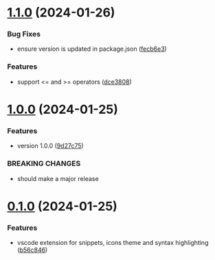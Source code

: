 # [1.1.0](https://github.com/rabraghib/darijascript/compare/v1.0.0...v1.1.0) (2024-01-26)


### Bug Fixes

* ensure version is updated in package.json ([fecb6e3](https://github.com/rabraghib/darijascript/commit/fecb6e3e1975052c5b7af62bd72e5eb4e20a002f))


### Features

* support <= and >= operators ([dce3808](https://github.com/rabraghib/darijascript/commit/dce38087935448fac469710e1ec8e053232c773f))



# [1.0.0](https://github.com/rabraghib/darijascript/compare/v0.1.0...v1.0.0) (2024-01-25)


### Features

* version 1.0.0 ([9d27c75](https://github.com/rabraghib/darijascript/commit/9d27c75100b866ba3c29b13007809abeb5003782))


### BREAKING CHANGES

* should make a major release



# [0.1.0](https://github.com/rabraghib/darijascript/compare/b56c84637b78a7adce4f6a5afe68a531735d578e...v0.1.0) (2024-01-25)


### Features

* vscode extension for snippets, icons theme and syntax highlighting ([b56c846](https://github.com/rabraghib/darijascript/commit/b56c84637b78a7adce4f6a5afe68a531735d578e))



